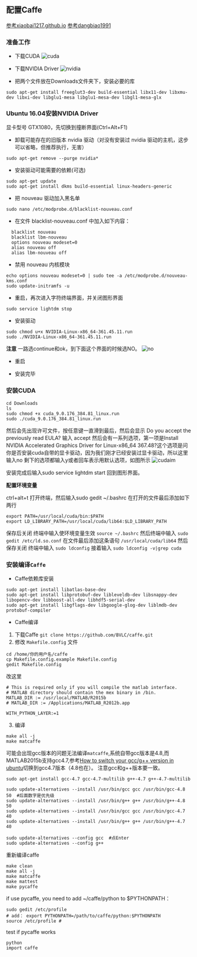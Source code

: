 ## 配置Caffe
[参考xiaobai1217.github.io](https://xiaobai1217.github.io/2017/04/18/caffe_configuration/)
[参考dangbiao1991](https://gist.github.com/dangbiao1991/7825db1d17df9231f4101f034ecd5a2b)

### 准备工作
* 下载CUDA
![cuda](http://github.com/jinghongkyq/jinghongkyq.github.io/raw/master/data/cuda.png)

* 下载NVIDIA Driver
![nvidia](http://github.com/jinghongkyq/jinghongkyq.github.io/raw/master/data/nvidia.png)

* 把两个文件放在Downloads文件夹下，安装必要的库
```
sudo apt-get install freeglut3-dev build-essential libx11-dev libxmu-dev libxi-dev libglu1-mesa libglu1-mesa-dev libgl1-mesa-glx
```

### Ubuntu 16.04安装NVIDIA Driver
显卡型号 GTX1080，先切换到撞断界面(Ctrl+Alt+F1)

* 卸载可能存在的旧版本 nvidia 驱动（对没有安装过 nvidia 驱动的主机，这步可以省略，但推荐执行，无害）
```
sudo apt-get remove --purge nvidia*
```

* 安装驱动可能需要的依赖(可选)
```
sudo apt-get update
sudo apt-get install dkms build-essential linux-headers-generic
```

* 把 nouveau 驱动加入黑名单
```
sudo nano /etc/modprobe.d/blacklist-nouveau.conf
```

* 在文件 blacklist-nouveau.conf 中加入如下内容：
```
  blacklist nouveau
  blacklist lbm-nouveau
  options nouveau modeset=0
  alias nouveau off
  alias lbm-nouveau off
```

* 禁用 nouveau 内核模块
```
echo options nouveau modeset=0 | sudo tee -a /etc/modprobe.d/nouveau-kms.conf
sudo update-initramfs -u
```

* 重启，再次进入字符终端界面，并关闭图形界面
```
sudo service lightdm stop
```

* 安装驱动
```
sudo chmod u+x NVIDIA-Linux-x86_64-361.45.11.run
sudo ./NVIDIA-Linux-x86_64-361.45.11.run
```

**注意**
一路选continue和ok，到下面这个界面的时候选NO。
![no](http://github.com/jinghongkyq/jinghongkyq.github.io/raw/master/data/no.png)

* 重启

* 安装完毕

### 安装CUDA
```
cd Downloads
ls
sudo chmod +x cuda_9.0.176_384.81_linux.run
sudo ./cuda_9.0.176_384.81_linux.run
```
然后会先出现许可文件，按任意键一直滑到最后，然后会显示
Do you accept the previously read EULA?
输入 accept
然后会有一系列选项，第一项是Install NVIDIA Accelerated Graphics Driver for Linux-x86_64 367.48?这个选项是问你是否安装cuda自带的显卡驱动，因为我们刚才已经安装过显卡驱动，所以这里输入no
剩下的选项都输入y或者回车表示用默认选项，如图所示
![cudaim](http://github.com/jinghongkyq/jinghongkyq.github.io/raw/master/data/cudaim.png)

安装完成后输入sudo service lightdm start 回到图形界面。

**配置环境变量**

ctrl+alt+t 打开终端，然后输入sudo gedit ~/.bashrc
在打开的文件最后添加如下两行
```
export PATH=/usr/local/cuda/bin:$PATH
export LD_LIBRARY_PATH=/usr/local/cuda/lib64:$LD_LIBRARY_PATH
```
保存后关闭
终端中输入使环境变量生效 ```source ~/.bashrc```
然后终端中输入 ```sudo gedit /etc/ld.so.conf```
在文件最后添加这条语句 ```/usr/local/cuda/lib64``` 然后保存关闭
终端中输入 ```sudo ldconfig```
接着输入 ```sudo ldconfig -v|grep cuda```

### 安装编译`Caffe`
* Caffe依赖库安装

```
sudo apt-get install libatlas-base-dev
sudo apt-get install libprotobuf-dev libleveldb-dev libsnappy-dev libopencv-dev libboost-all-dev libhdf5-serial-dev
sudo apt-get install libgflags-dev libgoogle-glog-dev liblmdb-dev protobuf-compiler
```

* Caffe编译
1. 下载Caffe `git clone https://github.com/BVLC/caffe.git`
2. 修改 `Makefile.config` 文件

```
cd /home/你的用户名/caffe
cp Makefile.config.example Makefile.config
gedit Makefile.config
```

改这里

```
# This is required only if you will compile the matlab interface.
# MATLAB directory should contain the mex binary in /bin.
MATLAB_DIR := /usr/local/MATLAB/R2015b
# MATLAB_DIR := /Applications/MATLAB_R2012b.app

WITH_PYTHON_LAYER:=1
```

3. 编译
```
make all -j
make matcaffe
```
可能会出现gcc版本的问题无法编译`matcaffe`,系统自带gcc版本是4.8,而MATLAB2015b支持gcc4.7,参考[How to switch your gcc/g++ version in ubuntu](https://archerfmy.github.io/2017/04/12/How-to-switch-your-gcc-g-version-in-ubuntu/)切换到gcc4.7版本（4.8也在）。
注意gcc和g++版本要一致。

```
sudo apt-get install gcc-4.7 gcc-4.7-multilib g++-4.7 g++-4.7-multilib

sudo update-alternatives --install /usr/bin/gcc gcc /usr/bin/gcc-4.8 50  #后面数字是优先级
sudo update-alternatives --install /usr/bin/g++ g++ /usr/bin/g++-4.8 50
sudo update-alternatives --install /usr/bin/gcc gcc /usr/bin/gcc-4.7 40
sudo update-alternatives --install /usr/bin/g++ g++ /usr/bin/g++-4.7 40

sudo update-alternatives --config gcc  #点Enter
sudo update-alternatives --config g++
```

重新编译caffe
```
make clean
make all -j
make matcaffe
make mattest
make pycaffe
```

if use pycaffe, you need to add ~/caffe/python to $PYTHONPATH：
```
sudo gedit /etc/profile
# add： export PYTHONPATH=/path/to/caffe/python:$PYTHONPATH
source /etc/profile # 
```

test if pycaffe works
```
python
import caffe
```
